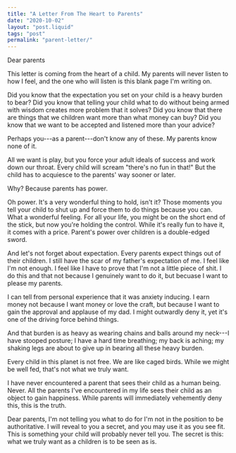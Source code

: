 ```yaml
---
title: "A Letter From The Heart to Parents"
date: "2020-10-02"
layout: "post.liquid"
tags: "post"
permalink: "parent-letter/"
---
```


Dear parents

This letter is coming from the heart of a child. My parents will never listen to how I feel, and the one who will listen is this blank page I'm writing on.

Did you know that the expectation you set on your child is a heavy burden to bear? Did you know that telling your child what to do without being armed with wisdom creates more problem that it solves? Did you know that there are things that we children want more than what money can buy? Did you know that we want to be accepted and listened more than your advice?

Perhaps you---as a parent---don't know any of these. My parents know none of it.

All we want is play, but you force your adult ideals of success and work down our throat. Every child will scream "there's no fun in that!" But the child has to acquiesce to the parents' way sooner or later.

Why? Because parents has power.

Oh power. It's a very wonderful thing to hold, isn't it? Those moments you tell your child to shut up and force them to do things because you can. What a wonderful feeling. For all your life, you might be on the short end of the stick, but now you're holding the control. While it's really fun to have it, it comes with a price. Parent's power over children is a double-edged sword.

And let's not forget about expectation. Every parents expect things out of their children. I still have the scar of my father's expectation of me. I feel like I'm not enough. I feel like I have to prove that I'm not a little piece of shit. I do this and that not because I genuinely want to do it, but becuase I want to please my parents.

I can tell from personal experience that it was anxiety inducing. I earn money not because I want money or love the craft, but because I want to gain the approval and applause of my dad. I might outwardly deny it, yet it's one of the driving force behind things.

And that burden is as heavy as wearing chains and balls around my neck---I have stooped posture; I have a hard time breathing; my back is aching; my shaking legs are about to give up in bearing all these heavy burden.

Every child in this planet is not free. We are like caged birds. While we might be well fed, that's not what we truly want.

I have never encountered a parent that sees their child as a human being. Never. All the parents I've encountered in my life sees their child as an object to gain happiness. While parents will immediately vehemently deny this, this is the truth.

Dear parents, I'm not telling you what to do for I'm not in the position to be authoritative. I will reveal to you a secret, and you may use it as you see fit. This is something your child will probably never tell you. The secret is this: what we truly want as a children is to be seen as is.